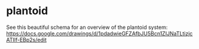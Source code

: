 # plantoid
See this beautiful schema for an overview of the plantoid system:
https://docs.google.com/drawings/d/1pdadwieGFZAfbJU5Bcn1ZIJNaTLtizjcATIlf-EBp2s/edit
